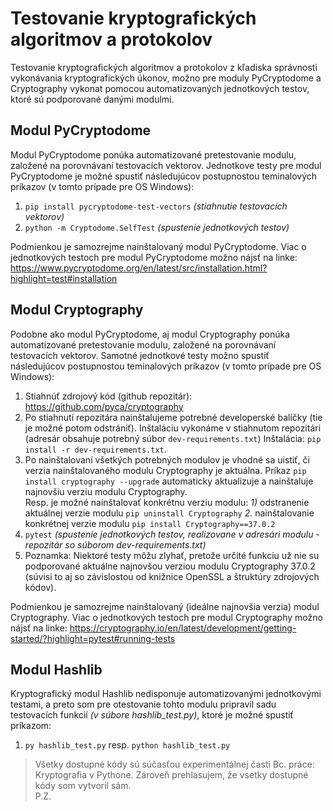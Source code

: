 # Testovanie kryptografických algoritmov a protokolov
Testovanie kryptografických algoritmov a protokolov z kľadiska správnosti vykonávania kryptografických úkonov, možno pre moduly PyCryptodome a Cryptography vykonat pomocou automatizovaných jednotkových testov, ktoré sú podporované danými modulmi.

## Modul PyCryptodome
Modul PyCryptodome ponúka automatizované pretestovanie modulu, založené na porovnávaní testovacích vektorov. Jednotkove testy pre modul PyCryptodome je možné spustiť následujúcov postupnostou teminalových príkazov (v tomto prípade pre OS Windows):

1) `pip install pycryptodome-test-vectors` _(stiahnutie testovacích vektorov)_
2) `python -m Cryptodome.SelfTest` _(spustenie jednotkových testov)_

Podmienkou je samozrejme nainštalovaný modul PyCryptodome. Viac o jednotkových testoch pre modul PyCryptodome možno nájsť na linke: https://www.pycryptodome.org/en/latest/src/installation.html?highlight=test#installation 

## Modul Cryptography
Podobne ako modul PyCryptodome, aj modul Cryptography ponúka automatizované pretestovanie modulu, založené na porovnávaní testovacích vektorov. Samotné jednotkové testy možno spustiť následujúcov postupnostou teminalových príkazov (v tomto prípade pre OS Windows):

1) Stiahnúť zdrojový kód (github repozitár): https://github.com/pyca/cryptography 
2) Po stiahnutí repozitára nainštalujeme potrebné developerské balíčky (tie je možné potom odstrániť). Inštaláciu vykonáme v stiahnutom repozitári (adresár obsahuje potrebný súbor `dev-requirements.txt`) Inštalácia: `pip install -r dev-requirements.txt`.
3) Po nainštalovaní všetkých potrebných modulov je vhodné sa uistiť, či verzia nainštalovaného modulu Cryptography je aktuálna. Príkaz `pip install cryptography --upgrade` automaticky aktualizuje a nainštaluje najnovšiu verziu modulu Cryptography. <br>
    Resp. je možné nainštalovať konkrétnu verziu modulu: _1)_ odstranenie aktuálnej verzie modulu `pip uninstall Cryptography` _2._ nainštalovanie konkrétnej verzie modulu `pip install Cryptography==37.0.2`
5) `pytest` _(spustenie jednotkových testov, realizovane v adresári modulu - repozitár so súborom dev-requirements.txt)_ 
6) Poznamka: Niektoré testy môžu zlyhať, pretože určité funkciu už nie su podporované aktuálne najnovšou verziou modulu Cryptography 37.0.2 (súvisi to aj so závislostou od knižnice OpenSSL a štruktúry zdrojových kódov). 

Podmienkou je samozrejme nainštalovaný (ideálne najnovšia verzia) modul Cryptography. Viac o jednotkových testoch pre modul Cryptography možno nájsť na linke: https://cryptography.io/en/latest/development/getting-started/?highlight=pytest#running-tests


## Modul Hashlib
Kryptografický modul Hashlib nedisponuje automatizovanými jednotkovými testami, a preto som pre otestovanie tohto modulu pripravil sadu testovacích funkcií _(v súbore hashlib_test.py)_, ktoré je možné spustiť príkazom:

1) `py hashlib_test.py` resp. `python hashlib_test.py` 


> Všetky dostupné kódy sú súčasťou experimentálnej časti Bc. práce: Kryptografia v Pythone. Zároveň prehlasujem, že vsetky dostupné kódy som vytvoril sám.  
P.Z.

